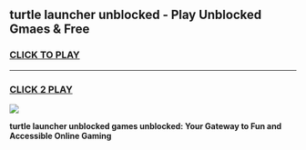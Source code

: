 
## turtle launcher unblocked - Play Unblocked Gmaes & Free
<h3>
<a href="https://news.freeplayer.one?title=turtle_launcher_unblocked&ref=16F">CLICK TO PLAY</a></h3>
<hr>

<h3>
<a href="https://news.freeplayer.one?title=turtle_launcher_unblocked&ref=16F">CLICK 2 PLAY</a>
  
</h3>

<a href="https://news.freeplayer.one?title=turtle_launcher_unblocked&ref=16F/"><img src="https://clearcache.store/games.png"></a>


**turtle launcher unblocked games unblocked: Your Gateway to Fun and Accessible Online Gaming**
